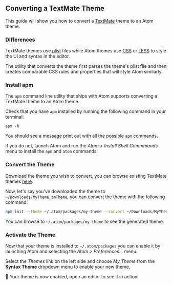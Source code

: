 ## Converting a TextMate Theme

This guide will show you how to convert a [TextMate][TextMate] theme to an Atom
theme.

### Differences

TextMate themes use [plist][plist] files while Atom themes use [CSS][CSS] or
[LESS][LESS] to style the UI and syntax in the editor.

The utility that converts the theme first parses the theme's plist file and
then creates comparable CSS rules and properties that will style Atom similarly.

### Install apm

The `apm` command line utility that ships with Atom supports converting
a TextMate theme to an Atom theme.

Check that you have `apm` installed by running the following command in your
terminal:

```
apm -h
```

You should see a message print out with all the possible `apm` commands.

If you do not, launch Atom and run the _Atom > Install Shell Commmands_ menu
to install the `apm` and `atom` commands.

### Convert the Theme

Download the theme you wish to convert, you can browse existing TextMate themes
[here][TextMateThemes].

Now, let's say you've downloaded the theme to `~/Downloads/MyTheme.tmTheme`,
you can convert the theme with the following command:

```sh
apm init --theme ~/.atom/packages/my-theme --convert ~/Downloads/MyTheme.tmTheme
```

You can browse to `~/.atom/packages/my-theme` to see the generated theme.

### Activate the Theme

Now that your theme is installed to `~/.atom/packages` you can enable it
by launching Atom and selecting the _Atom > Preferences..._ menu.

Select the _Themes_ link on the left side and choose _My Theme_ from the
__Syntax Theme__ dropdown menu to enable your new theme.

:tada: Your theme is now enabled, open an editor to see it in action!

[CSS]: http://en.wikipedia.org/wiki/Cascading_Style_Sheets
[LESS]: http://lesscss.org
[plist]: http://en.wikipedia.org/wiki/Property_list
[TextMate]: http://macromates.com
[TextMateThemes]: http://wiki.macromates.com/Themes/UserSubmittedThemes
